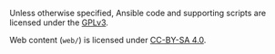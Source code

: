 Unless otherwise specified, Ansible code and supporting scripts are licensed under the [GPLv3](LICENSE.GPL3).

Web content (`web/`) is licensed under [CC-BY-SA 4.0](LICENSE.CC-BY-SA.4.0).
